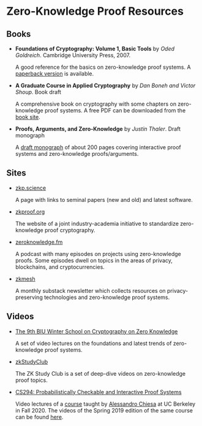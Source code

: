 # Zero-Knowledge Proof Resources

## Books

- **Foundations of Cryptography: Volume 1, Basic Tools** by *Oded Goldreich*. Cambridge University Press, 2007.

  A good reference for the basics on zero-knowledge proof systems. A [paperback version]( https://www.amazon.in/dp/0521670527) is available.

- **A Graduate Course in Applied Cryptography** by *Dan Boneh and Victor Shoup*. Book draft
 
  A comprehensive book on cryptography with some chapters on zero-knowledge proof systems. A free PDF can be downloaded from the [book site](https://toc.cryptobook.us/).

- **Proofs, Arguments, and Zero-Knowledge** by *Justin Thaler*. Draft monograph

  A [draft monograph](http://people.cs.georgetown.edu/jthaler/ProofsArgsAndZK.pdf) of about 200 pages covering interactive proof systems and zero-knowledge proofs/arguments.

## Sites

- [zkp.science](https://zkp.science/)

  A page with links to seminal papers (new and old) and latest software.

- [zkproof.org](https://zkp.science/)

  The website of a joint industry-academia initiative to standardize zero-knowledge proof cryptography.

- [zeroknowledge.fm](https://www.zeroknowledge.fm/)

  A podcast with many episodes on projects using zero-knowledge proofs. Some episodes dwell on topics in the areas of privacy, blockchains, and cryptocurrencies.

- [zkmesh](https://zkmesh.substack.com/)

  A monthly substack newsletter which collects resources on privacy-preserving technologies and zero-knowledge proof systems.

  
## Videos

- [The 9th BIU Winter School on Cryptography on Zero Knowledge](https://cyber.biu.ac.il/event/the-9th-biu-winter-school-on-cryptography/)

  A set of video lectures on the foundations and latest trends of zero-knowledge proof systems.

- [zkStudyClub](https://www.youtube.com/playlist?list=PLj80z0cJm8QHm_9BdZ1BqcGbgE-BEn-3Y)

  The ZK Study Club is a set of deep-dive videos on zero-knowledge proof topics.

- [CS294: Probabilistically Checkable and Interactive Proof Systems](https://www.youtube.com/playlist?list=PLGkwtcB-DfpzST-medFVvrKhinZisfluC)

  Video lectures of a [course](https://people.eecs.berkeley.edu/~alexch/classes/CS294-F2020.html) taught by [Alessandro Chiesa](http://people.eecs.berkeley.edu/~alexch/) at UC Berkeley in Fall 2020. The videos of the Spring 2019 edition of the same course can be found [here](https://www.youtube.com/playlist?list=PLkFD6_40KJIyWWtxCPBHwGsrutjvwM5_U).

